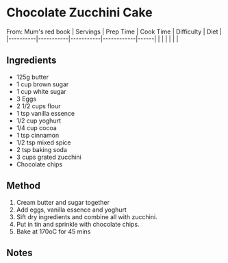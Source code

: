 # Chocolate Zucchini Cake
From: Mum's red book
| Servings | Prep Time | Cook Time | Difficulty | Diet | 
|----------|-----------|-----------|------------|------|
|  |  |  |  |  |

## Ingredients
* 125g butter
* 1 cup brown sugar
* 1 cup white sugar
* 3 Eggs
* 2 1/2 cups flour
* 1 tsp vanilla essence
* 1/2 cup yoghurt
* 1/4 cup cocoa
* 1 tsp cinnamon
* 1/2 tsp mixed spice
* 2 tsp baking soda
* 3 cups grated zucchini
* Chocolate chips

## Method
1. Cream butter and sugar together
2. Add eggs, vanilla essence and yoghurt
3. Sift dry ingredients and combine all with zucchini.
4. Put in tin and sprinkle with chocolate chips.
5. Bake at 170oC for 45 mins

## Notes